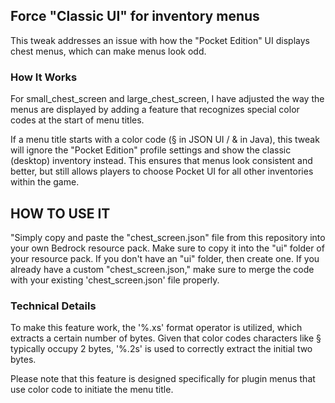 ## Force "Classic UI" for inventory menus

This tweak addresses an issue with how the "Pocket Edition" UI displays chest menus, which can make menus look odd. 

### How It Works

For small_chest_screen and large_chest_screen, I have adjusted the way the menus are displayed by adding a feature that recognizes special color codes at the start of menu titles.

If a menu title starts with a color code (§ in JSON UI / & in Java), this tweak will ignore the "Pocket Edition" profile settings and show the classic (desktop) inventory instead. This ensures that menus look consistent and better, but still allows players to choose Pocket UI for all other inventories within the game.

## HOW TO USE IT
"Simply copy and paste the "chest_screen.json" file from this repository into your own Bedrock resource pack. Make sure to copy it into the "ui" folder of your resource pack. If you don't have an "ui" folder, then create one. If you already have a custom "chest_screen.json," make sure to merge the code with your existing 'chest_screen.json' file properly.

### Technical Details

To make this feature work, the '%.xs' format operator is utilized, which extracts a certain number of bytes. Given that color codes characters like § typically occupy 2 bytes, '%.2s' is used to correctly extract the initial two bytes.

Please note that this feature is designed specifically for plugin menus that use color code to initiate the menu title.

